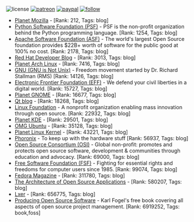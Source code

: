 ![license](https://img.shields.io/github/license/prahladyeri/siterank-stats.svg)
[![patreon](https://img.shields.io/badge/Patreon-brown.svg?logo=patreon)](https://www.patreon.com/prahladyeri)
[![paypal](https://img.shields.io/badge/PayPal-blue.svg?logo=paypal)](https://www.paypal.com/cgi-bin/webscr?cmd=_s-xclick&hosted_button_id=JM8FUXNFUK6EU)
[![follow](https://img.shields.io/twitter/follow/prahladyeri.svg?style=social)](https://twitter.com/prahladyeri)

- [Planet Mozilla](http://planet.mozilla.org/) -  [Rank: 212, Tags: blog]
- [Python Software Foundation (PSF)](https://www.python.org/psf/) - PSF is the non-profit organization behind the Python programming language. [Rank: 1254, Tags: blog]
- [Apache Software Foundation (ASF)](https://www.apache.org/) - The world's largest Open Source foundation provides $22B+ worth of software for the public good at 100% no cost. [Rank: 2178, Tags: blog]
- [Red Hat Developer Blog](https://developerblog.redhat.com/) -  [Rank: 3013, Tags: blog]
- [Planet Arch Linux](https://planet.archlinux.org/) -  [Rank: 7416, Tags: blog]
- [GNU (GNU is Not Unix)](https://www.gnu.org) - Freedom movement started by Dr. Richard Stallman (RMS) [Rank: 14126, Tags: blog]
- [Electronic Frontier Foundation (EFF)](https://www.eff.org/) - We defend your civil liberties in a digital world. [Rank: 15727, Tags: blog]
- [Planet GNOME](https://planet.gnome.org/) -  [Rank: 16677, Tags: blog]
- [Qt blog](http://blog.qt.io/) -  [Rank: 18268, Tags: blog]
- [Linux Foundation](https://www.linuxfoundation.org/) - A nonprofit organization enabling mass innovation through open source. [Rank: 22932, Tags: blog]
- [Planet KDE](https://planet.kde.org/) -  [Rank: 29501, Tags: blog]
- [OMG Ubuntu](https://www.omgubuntu.co.uk/) -  [Rank: 35128, Tags: blog]
- [Planet Linux Kernel](http://planet.kernel.org/) -  [Rank: 43221, Tags: blog]
- [Phoronix](https://www.phoronix.com/) - To keep up with the hardware stuff [Rank: 56937, Tags: blog]
- [Open Source Consortium (OSI)](https://opensource.org) - Global non-profit: promotes and protects open source software, development & communities through education and advocacy. [Rank: 69000, Tags: blog]
- [Free Software Foundation (FSF)](https://www.fsf.org/) - Fighting for essential rights and freedoms for computer users since 1985. [Rank: 99074, Tags: blog]
- [Fedora Magazine](https://fedoramagazine.org/) -  [Rank: 311780, Tags: blog]
- [The Architecture of Open Source Applications](http://www.aosabook.org/en/index.html) -  [Rank: 580207, Tags: blog]
- [Lxer](http://lxer.com/) -  [Rank: 656775, Tags: blog]
- [Producing Open Source Software](https://producingoss.com/) - Karl Fogel's free book covering all aspects of open source project management. [Rank: 6919252, Tags: book,foss]

